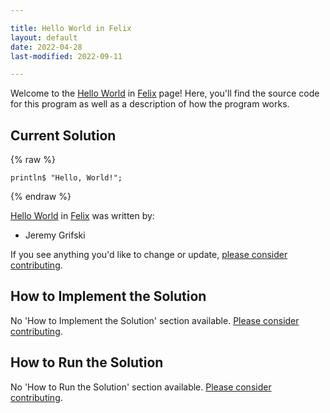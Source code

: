 ```yaml
---

title: Hello World in Felix
layout: default
date: 2022-04-28
last-modified: 2022-09-11

---
```


Welcome to the [Hello World](https://sampleprograms.io/projects/hello-world) in [Felix](https://sampleprograms.io/languages/felix) page! Here, you'll find the source code for this program as well as a description of how the program works.

## Current Solution

{% raw %}

```felix
println$ "Hello, World!";
```

{% endraw %}

[Hello World](https://sampleprograms.io/projects/hello-world) in [Felix](https://sampleprograms.io/languages/felix) was written by:

- Jeremy Grifski

If you see anything you'd like to change or update, [please consider contributing](https://github.com/TheRenegadeCoder/sample-programs).

## How to Implement the Solution

No 'How to Implement the Solution' section available. [Please consider contributing](https://github.com/TheRenegadeCoder/sample-programs-website).

## How to Run the Solution

No 'How to Run the Solution' section available. [Please consider contributing](https://github.com/TheRenegadeCoder/sample-programs-website).